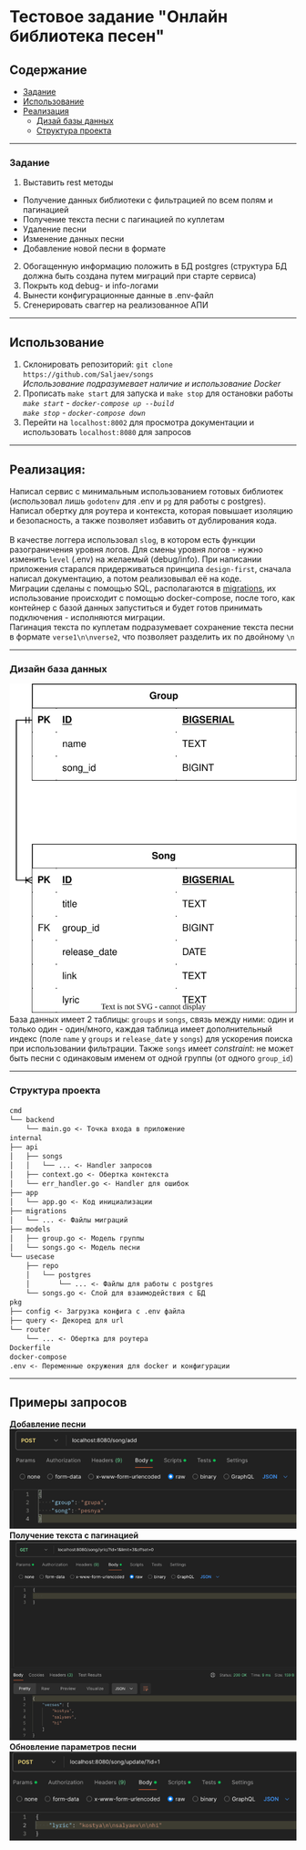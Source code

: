 # Тестовое задание "Онлайн библиотека песен"

## Содержание
- [Задание](#задание)
- [Использование](#использование)
- [Реализация](#реализация)
    - [Дизай базы данных](#дизайн-база-данных)
    - [Структура проекта](#структура-проекта)

___
### Задание

1. Выставить rest методы
- Получение данных библиотеки с фильтрацией по всем полям и пагинацией
- Получение текста песни с пагинацией по куплетам
- Удаление песни
- Изменение данных песни
- Добавление новой песни в формате
2. Обогащенную информацию положить в БД postgres (структура БД должна быть создана путем миграций при старте сервиса)
5. Покрыть код debug- и info-логами
4. Вынести конфигурационные данные в .env-файл
5. Сгенерировать сваггер на реализованное АПИ

___
## Использование
1. Склонировать репозиторий: ```git clone https://github.com/Saljaev/songs```
<br>*Использование подразумевает наличие и использование Docker*
2. Прописать ```make start``` для запуска и ```make stop``` для остановки работы
<br>*```make start``` - ```docker-compose up --build```*
<br>*```make stop``` - ```docker-compose down```*
3. Перейти на ```localhost:8002``` для просмотра документации и использовать ```localhost:8080``` для запросов
___
## Реализация:
Написал сервис с минимальным использованием готовых библиотек (использовал лишь ```godotenv``` для .env и ```pg``` для работы с postgres).
Написал обертку для роутера и контекста, которая повышает изоляцию и безопасность, а также позволяет избавить от дублирования кода.
<br><br>
В качестве логгера использовал ```slog```, в котором есть функции разограничения уровня логов. Для смены уровня логов - нужно изменить ```level``` (.env) на желаемый (debug/info).
При написании приложения старался придерживаться принципа ```design-first```, сначала написал документацию, а потом реализовывал её на коде.
<br>
Миграции сделаны с помощью SQL, располагаются в [migrations](./internal/migrations), их использование происходит с помощью docker-compose, после того,
как контейнер с базой данных запуститься и будет готов принимать подключения - исполняются миграции.
<br>
Пагинация текста по куплетам подразумевает сохранение текста песни в формате ```verse1\n\nverse2```, что позволяет разделить их по двойному `\n`
___
### Дизайн база данных
<img src="images/db_songs.svg"><br>
База данных имеет 2 таблицы: ```groups``` и ```songs```, связь между ними: один и только один - один/много,
 каждая таблица имеет дополнительный индекс (поле ```name``` у ```groups``` и ```release_date``` у ```songs```) для ускорения поиска при использовании фильтрации.
Также ```songs``` имеет *constraint*: не может быть песни с одинаковым именем от одной группы (от одного ```group_id```)

___
### Структура проекта
```
cmd
└── backend
    └── main.go <- Точка входа в приложение
internal
├── api
│   ├── songs
│   │   └── ... <- Handler запросов
│   ├── context.go <- Обертка контекста
│   └── err_handler.go <- Handler для ошибок
├── app
│   └── app.go <- Код инициализации
├── migrations
│   └── ... <- Файлы миграций
├── models
│   ├── group.go <- Модель группы
│   └── songs.go <- Модель песни
└── usecase
    ├── repo
    │   └── postgres
    │       └── ... <- Файлы для работы с postgres
    └── songs.go <- Слой для взаимодействия с БД   
pkg
├── config <- Загрузка конфига с .env файла
├── query <- Декоред для url
└── router
    └── ... <- Обертка для роутера
Dockerfile
docker-compose
.env <- Переменные окружения для docker и конфигурации
```
___

## Примеры запросов
**Добавление песни**
![img.png](images/add.png)<br>
**Получение текста с пагинацией**
![img.png](images/get_lyric.png)<br>
**Обновление параметров песни**
![img_1.png](images/update.png)
